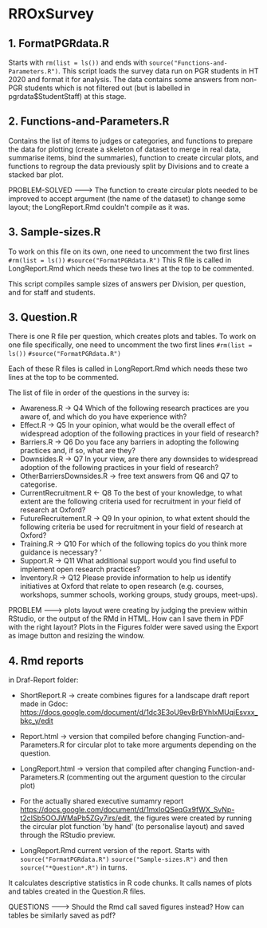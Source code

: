 # RROxSurvey

## 1. FormatPGRdata.R
Starts with `rm(list = ls())` and ends with `source("Functions-and-Parameters.R")`.
This script loads the survey data run on PGR students in HT 2020 and format it for analysis.
The data contains some answers from non-PGR students which is not filtered out (but is labelled in pgrdata$StudentStaff) at this stage.

## 2. Functions-and-Parameters.R
Contains the list of items to judges or categories, and functions to prepare the data for plotting 
(create a skeleton of dataset to merge in real data, summarise items, bind the summaries),
function to create circular plots, and functions to regroup the data previously split by Divisions and to create a stacked bar plot.


PROBLEM-SOLVED ---> The function to create circular plots needed to be improved to accept argument (the name of the dataset) to change some layout; the LongReport.Rmd couldn't compile as it was.


## 3. Sample-sizes.R
To work on this file on its own, one need to uncomment the two first lines 
`#rm(list = ls())`
`#source("FormatPGRdata.R")`
This R file is called in LongReport.Rmd which needs these two lines at the top to be commented.

This script compiles sample sizes of answers per Division, per question, and for staff and students.

## 3. Question.R

There is one R file per question, which creates plots and tables.
To work on one file specifically, one need to uncomment the two first lines 
`#rm(list = ls())`
`#source("FormatPGRdata.R")`

Each of these R files is called in LongReport.Rmd which needs these two lines at the top to be commented.

The list of file in order of the questions in the survey is:
- Awareness.R -> Q4 Which of the following research practices are you aware of, and which do you have experience with?
- Effect.R -> Q5 In your opinion, what would be the overall effect of widespread adoption of the following practices in your field of research?
- Barriers.R -> Q6 Do you face any barriers in adopting the following practices and, if so, what are they?
- Downsides.R -> Q7 In your view, are there any downsides to widespread adoption of the following practices in your field of research?
- OtherBarriersDownsides.R -> free text answers from Q6 and Q7 to categorise.
- CurrentRecruitment.R <- Q8 To the best of your knowledge, to what extent are the following criteria used for recruitment in your field of research at Oxford?
- FutureRecruitement.R -> Q9 In your opinion, to what extent should the following criteria be used for recruitment in your field of research at Oxford?
- Training.R -> Q10 For which of the following topics do you think more guidance is necessary? ‘
- Support.R -> Q11 What additional support would you find useful to implement open research practices?
- Inventory.R -> Q12 Please provide information to help us identify initiatives at Oxford that relate to open research (e.g. courses, workshops, summer schools, working groups, study groups, meet-ups).


PROBLEM ---> plots layout were creating by judging the preview within RStudio, or the output of the RMd in HTML. How can I save them in PDF with the right layout? Plots in the Figures folder were saved using the Export as image button and resizing the window.


## 4. Rmd reports

in Draf-Report folder:
- ShortReport.R -> create combines figures for a landscape draft report made in Gdoc: https://docs.google.com/document/d/1dc3E3oU9evBrBYhIxMUqiEsvxx_bkc_y/edit
- Report.html -> version that compiled before changing Function-and-Parameters.R for circular plot to take more arguments depending on the question.
- LongReport.html -> version that compiled after changing Function-and-Parameters.R (commenting out the argument question to the circular plot)
- For the actually shared executive sumamry report  https://docs.google.com/document/d/1mxloQSeqGx9fWX_SvNp-t2cISb5OOJWMaPb5ZGy7irs/edit, the figures were created by running the circular plot function 'by hand' (to personalise layout) and saved through the RStudio preview.

- LongReport.Rmd
current version of the report.
Starts with 
`source("FormatPGRdata.R")`
`source("Sample-sizes.R")`
and then `source("*Question*.R")` in turns.

It calculates descriptive statistics in R code chunks.
It calls names of plots and tables created in the Question.R files.


QUESTIONS ---> Should the Rmd call saved figures instead? How can tables be similarly saved as pdf?


